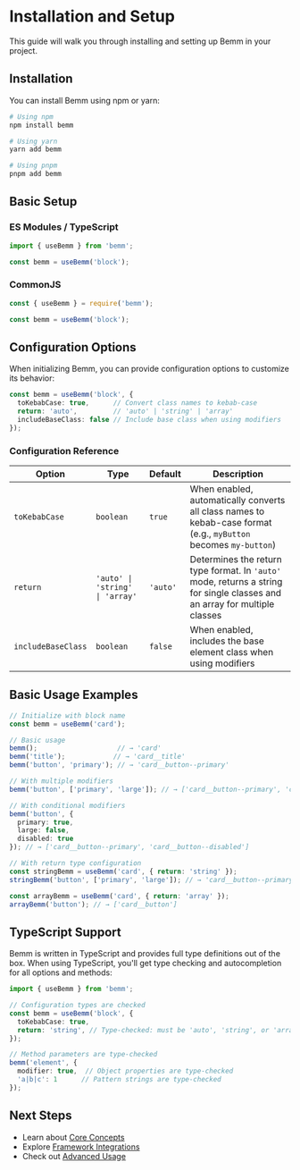 # Installation and Setup

This guide will walk you through installing and setting up Bemm in your project.

## Installation

You can install Bemm using npm or yarn:

```bash
# Using npm
npm install bemm

# Using yarn
yarn add bemm

# Using pnpm
pnpm add bemm
```

## Basic Setup

### ES Modules / TypeScript

```typescript
import { useBemm } from 'bemm';

const bemm = useBemm('block');
```

### CommonJS

```javascript
const { useBemm } = require('bemm');

const bemm = useBemm('block');
```

## Configuration Options

When initializing Bemm, you can provide configuration options to customize its behavior:

```typescript
const bemm = useBemm('block', {
  toKebabCase: true,      // Convert class names to kebab-case
  return: 'auto',         // 'auto' | 'string' | 'array'
  includeBaseClass: false // Include base class when using modifiers
});
```

### Configuration Reference

| Option | Type | Default | Description |
|--------|------|---------|-------------|
| `toKebabCase` | `boolean` | `true` | When enabled, automatically converts all class names to kebab-case format (e.g., `myButton` becomes `my-button`) |
| `return` | `'auto' \| 'string' \| 'array'` | `'auto'` | Determines the return type format. In `'auto'` mode, returns a string for single classes and an array for multiple classes |
| `includeBaseClass` | `boolean` | `false` | When enabled, includes the base element class when using modifiers |

## Basic Usage Examples

```typescript
// Initialize with block name
const bemm = useBemm('card');

// Basic usage
bemm();                    // → 'card'
bemm('title');            // → 'card__title'
bemm('button', 'primary'); // → 'card__button--primary'

// With multiple modifiers
bemm('button', ['primary', 'large']); // → ['card__button--primary', 'card__button--large']

// With conditional modifiers
bemm('button', {
  primary: true,
  large: false,
  disabled: true
}); // → ['card__button--primary', 'card__button--disabled']

// With return type configuration
const stringBemm = useBemm('card', { return: 'string' });
stringBemm('button', ['primary', 'large']); // → 'card__button--primary card__button--large'

const arrayBemm = useBemm('card', { return: 'array' });
arrayBemm('button'); // → ['card__button']
```

## TypeScript Support

Bemm is written in TypeScript and provides full type definitions out of the box. When using TypeScript, you'll get type checking and autocompletion for all options and methods:

```typescript
import { useBemm } from 'bemm';

// Configuration types are checked
const bemm = useBemm('block', {
  toKebabCase: true,
  return: 'string', // Type-checked: must be 'auto', 'string', or 'array'
});

// Method parameters are type-checked
bemm('element', {
  modifier: true,  // Object properties are type-checked
  'a|b|c': 1      // Pattern strings are type-checked
});
```

## Next Steps

- Learn about [Core Concepts](/core-concepts)
- Explore [Framework Integrations](/framework-integrations)
- Check out [Advanced Usage](/advanced-usage)
